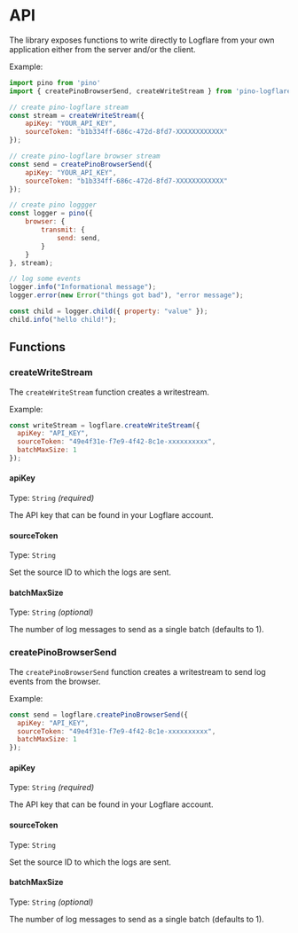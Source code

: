# API

The library exposes functions to write directly to Logflare from your own application either from the server and/or the client.

Example:

```js
import pino from 'pino'
import { createPinoBrowserSend, createWriteStream } from 'pino-logflare'

// create pino-logflare stream
const stream = createWriteStream({
    apiKey: "YOUR_API_KEY",
    sourceToken: "b1b334ff-686c-472d-8fd7-XXXXXXXXXXXX"
});

// create pino-logflare browser stream
const send = createPinoBrowserSend({
    apiKey: "YOUR_API_KEY",
    sourceToken: "b1b334ff-686c-472d-8fd7-XXXXXXXXXXXX"
});

// create pino loggger
const logger = pino({
    browser: {
        transmit: {
            send: send,
        }
    }
}, stream);

// log some events
logger.info("Informational message");
logger.error(new Error("things got bad"), "error message");

const child = logger.child({ property: "value" });
child.info("hello child!");
```

## Functions

### createWriteStream

The `createWriteStream` function creates a writestream.

Example:

```js
const writeStream = logflare.createWriteStream({
  apiKey: "API_KEY",
  sourceToken: "49e4f31e-f7e9-4f42-8c1e-xxxxxxxxxx",
  batchMaxSize: 1
});
```

#### apiKey

Type: `String` _(required)_

The API key that can be found in your Logflare account.

#### sourceToken

Type: `String`

Set the source ID to which the logs are sent.

#### batchMaxSize

Type: `String` _(optional)_

The number of log messages to send as a single batch (defaults to 1).

### createPinoBrowserSend

The `createPinoBrowserSend` function creates a writestream to send log events from the browser.

Example:

```js
const send = logflare.createPinoBrowserSend({
  apiKey: "API_KEY",
  sourceToken: "49e4f31e-f7e9-4f42-8c1e-xxxxxxxxxx",
  batchMaxSize: 1
});
```

#### apiKey

Type: `String` _(required)_

The API key that can be found in your Logflare account.

#### sourceToken

Type: `String`

Set the source ID to which the logs are sent.

#### batchMaxSize

Type: `String` _(optional)_

The number of log messages to send as a single batch (defaults to 1).
